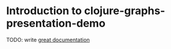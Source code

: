 # Introduction to clojure-graphs-presentation-demo

TODO: write [great documentation](http://jacobian.org/writing/what-to-write/)
